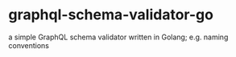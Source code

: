 # graphql-schema-validator-go
a simple GraphQL schema validator written in Golang; e.g. naming conventions
